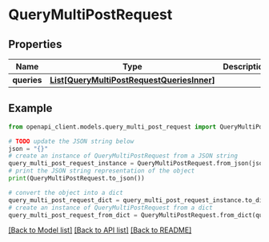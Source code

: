 # QueryMultiPostRequest


## Properties

Name | Type | Description | Notes
------------ | ------------- | ------------- | -------------
**queries** | [**List[QueryMultiPostRequestQueriesInner]**](QueryMultiPostRequestQueriesInner.md) |  | [optional] 

## Example

```python
from openapi_client.models.query_multi_post_request import QueryMultiPostRequest

# TODO update the JSON string below
json = "{}"
# create an instance of QueryMultiPostRequest from a JSON string
query_multi_post_request_instance = QueryMultiPostRequest.from_json(json)
# print the JSON string representation of the object
print(QueryMultiPostRequest.to_json())

# convert the object into a dict
query_multi_post_request_dict = query_multi_post_request_instance.to_dict()
# create an instance of QueryMultiPostRequest from a dict
query_multi_post_request_from_dict = QueryMultiPostRequest.from_dict(query_multi_post_request_dict)
```
[[Back to Model list]](../README.md#documentation-for-models) [[Back to API list]](../README.md#documentation-for-api-endpoints) [[Back to README]](../README.md)


